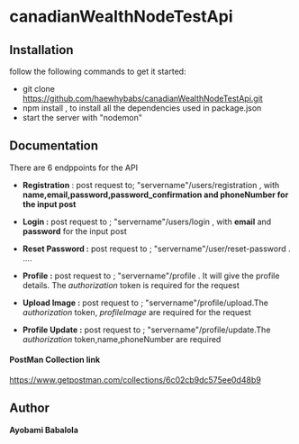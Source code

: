 # canadianWealthNodeTestApi    
## Installation
follow the following commands to get it started:

* git clone https://github.com/haewhybabs/canadianWealthNodeTestApi.git
* npm install , to install all the dependencies used in package.json
* start the server with "nodemon"

## Documentation
There are 6 endppoints for the API
* **Registration** : post request to;   "servername"/users/registration , with **name,email,password,password_confirmation and phoneNumber for the input post**

*  **Login :** post request to ; "servername"/users/login , with **email** and **password** for the input post
* **Reset Password :** post request to ; "servername"/user/reset-password . ....
* **Profile :** post request to ; "servername"/profile . It will give the profile details. The *authorization* token is required for the request
* **Upload Image  :** post request to ; "servername"/profile/upload.The *authorization* token, *profileImage* are required for the request
* **Profile Update :** post request to ; "servername"/profile/update.The *authorization* token,name,phoneNumber are required

#### PostMan Collection link
https://www.getpostman.com/collections/6c02cb9dc575ee0d48b9

## Author
**Ayobami Babalola**


